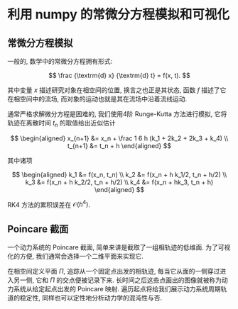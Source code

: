 # 利用 numpy 的常微分方程模拟和可视化

## 常微分方程模拟

一般的, 数学中的常微分方程拥有形式:

$$
\frac {\textrm{d} x} {\textrm{d} t} = f(x, t).
$$

其中变量 $x$ 描述研究对象在相空间的位置, 换言之也正是其状态, 函数 $f$ 描述了它在相空间中的流场, 而对象的运动也就是其在流场中沿着流线运动.

通常严格求解微分方程是困难的, 我们使用4阶 Runge-Kutta 方法进行模拟, 它将轨迹在离散时间 $t_n$ 的取值给出近似估计

$$
\begin{aligned}
x_{n+1} &= x_n + \frac 1 6 h (k_1 + 2k_2 + 2k_3 + k_4) \\
t_{n+1} &= t_n + h
\end{aligned}
$$

其中诸项

$$
\begin{aligned}
k_1 &= f(x_n, t_n) \\
k_2 &= f(x_n + h k_1/2, t_n + h/2) \\
k_3 &= f(x_n + h k_2/2, t_n + h/2) \\
k_4 &= f(x_n + hk_3, t_n + h)
\end{aligned}
$$

RK4 方法的累积误差在 $\mathcal{O}(h^4)$. 

## Poincare 截面

一个动力系统的 Poincare 截面, 简单来讲是截取了一组相轨迹的低维面. 为了可视化的方便, 我们通常会选择一个二维平面来实现它. 

在相空间定义平面 $\Pi$, 追踪从一个固定点出发的相轨迹, 每当它从面的一侧穿过进入另一侧, 它和 $\Pi$ 的交点便被记录下来. 长时间之后这些点画出的图像就被称为动力系统从给定起点出发的 Poincare 映射. 遍历起点将给我们展示动力系统周期轨道的稳定性, 同样也可以定性地分析动力学的混沌性与否. 